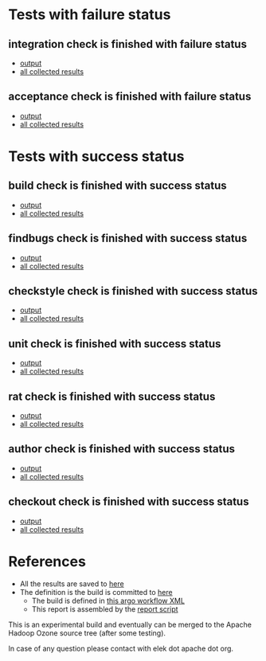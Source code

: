 # Tests with failure status

## integration check is finished with failure status

   * [output](https://raw.githubusercontent.com/elek/ozone-ci/master/byscane/byscane-nightly-20191003-xfwsk/integration/output.log)
   * [all collected results](https://github.com/elek/ozone-ci/tree/master/byscane/byscane-nightly-20191003-xfwsk/integration)


## acceptance check is finished with failure status

   * [output](https://raw.githubusercontent.com/elek/ozone-ci/master/byscane/byscane-nightly-20191003-xfwsk/acceptance/output.log)
   * [all collected results](https://github.com/elek/ozone-ci/tree/master/byscane/byscane-nightly-20191003-xfwsk/acceptance)



# Tests with success status

## build check is finished with success status

   * [output](https://raw.githubusercontent.com/elek/ozone-ci/master/byscane/byscane-nightly-20191003-xfwsk/build/output.log)
   * [all collected results](https://github.com/elek/ozone-ci/tree/master/byscane/byscane-nightly-20191003-xfwsk/build)


## findbugs check is finished with success status

   * [output](https://raw.githubusercontent.com/elek/ozone-ci/master/byscane/byscane-nightly-20191003-xfwsk/findbugs/output.log)
   * [all collected results](https://github.com/elek/ozone-ci/tree/master/byscane/byscane-nightly-20191003-xfwsk/findbugs)


## checkstyle check is finished with success status

   * [output](https://raw.githubusercontent.com/elek/ozone-ci/master/byscane/byscane-nightly-20191003-xfwsk/checkstyle/output.log)
   * [all collected results](https://github.com/elek/ozone-ci/tree/master/byscane/byscane-nightly-20191003-xfwsk/checkstyle)


## unit check is finished with success status

   * [output](https://raw.githubusercontent.com/elek/ozone-ci/master/byscane/byscane-nightly-20191003-xfwsk/unit/output.log)
   * [all collected results](https://github.com/elek/ozone-ci/tree/master/byscane/byscane-nightly-20191003-xfwsk/unit)


## rat check is finished with success status

   * [output](https://raw.githubusercontent.com/elek/ozone-ci/master/byscane/byscane-nightly-20191003-xfwsk/rat/output.log)
   * [all collected results](https://github.com/elek/ozone-ci/tree/master/byscane/byscane-nightly-20191003-xfwsk/rat)


## author check is finished with success status

   * [output](https://raw.githubusercontent.com/elek/ozone-ci/master/byscane/byscane-nightly-20191003-xfwsk/author/output.log)
   * [all collected results](https://github.com/elek/ozone-ci/tree/master/byscane/byscane-nightly-20191003-xfwsk/author)


## checkout check is finished with success status

   * [output](https://raw.githubusercontent.com/elek/ozone-ci/master/byscane/byscane-nightly-20191003-xfwsk/checkout/output.log)
   * [all collected results](https://github.com/elek/ozone-ci/tree/master/byscane/byscane-nightly-20191003-xfwsk/checkout)




# References

 * All the results are saved to [here](https://github.com/elek/ozone-ci/tree/master/byscane/byscane-nightly-20191003-xfwsk/)
 * The definition is the build is committed to [here](https://github.com/elek/argo-ozone)
    * The build is defined in [this argo workflow XML](https://github.com/elek/argo-ozone/blob/master/ozone-build.yaml)
    * This report is assembled by the [report script](https://github.com/elek/argo-ozone/blob/master/scripts/report.sh)

This is an experimental build and eventually can be merged to the Apache Hadoop Ozone source tree (after some testing).

In case of any question please contact with elek dot apache dot org.

